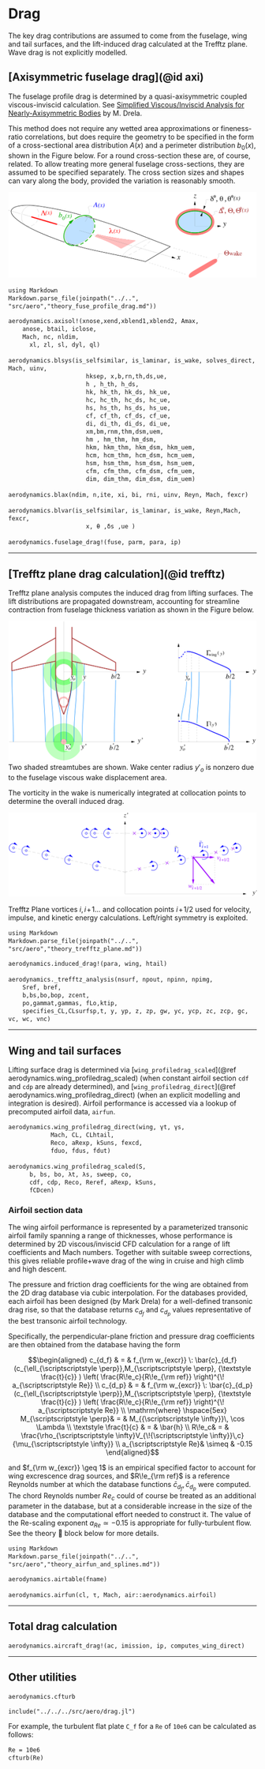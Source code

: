 # Drag

The key drag contributions are assumed to come from the fuselage, wing and tail surfaces, and the lift-induced drag calculated at the Trefftz plane. Wave drag is not explicitly modelled.


## [Axisymmetric fuselage drag](@id axi)
The fuselage profile drag is determined by a quasi-axisymmetric coupled viscous-inviscid calculation. See [Simplified Viscous/Inviscid Analysis for Nearly-Axisymmetric Bodies](../assets/drela_TASOPT_2p16/axibl.pdf) by M. Drela.

This method does not require any wetted area approximations or fineness-ratio correlations, but does require the geometry to be specified in the form of a
cross-sectional area distribution $A{\scriptstyle (x)}$ and a
perimeter distribution $b_0{\scriptstyle (x)}$, shown in the
Figure below. For a round cross-section these are, of course, related. To allow treating
more general fuselage cross-sections, they are assumed to be specified
separately. The cross section sizes and shapes can vary along the body,
provided the variation is reasonably smooth.

![ADfuse](../assets/ADfuse.png)

```@eval
using Markdown
Markdown.parse_file(joinpath("../..", "src/aero","theory_fuse_profile_drag.md"))
```

```@docs
aerodynamics.axisol!(xnose,xend,xblend1,xblend2, Amax, 
	anose, btail, iclose,
	Mach, nc, nldim,
      xl, zl, sl, dyl, ql)

aerodynamics.blsys(is_selfsimilar, is_laminar, is_wake, solves_direct, Mach, uinv,
                      hksep, x,b,rn,th,ds,ue,
                      h , h_th, h_ds,
                      hk, hk_th, hk_ds, hk_ue,
                      hc, hc_th, hc_ds, hc_ue,
                      hs, hs_th, hs_ds, hs_ue,
                      cf, cf_th, cf_ds, cf_ue,
                      di, di_th, di_ds, di_ue,
                      xm,bm,rnm,thm,dsm,uem, 
                      hm , hm_thm, hm_dsm,
                      hkm, hkm_thm, hkm_dsm, hkm_uem,
                      hcm, hcm_thm, hcm_dsm, hcm_uem,
                      hsm, hsm_thm, hsm_dsm, hsm_uem,
                      cfm, cfm_thm, cfm_dsm, cfm_uem,
                      dim, dim_thm, dim_dsm, dim_uem)

aerodynamics.blax(ndim, n,ite, xi, bi, rni, uinv, Reyn, Mach, fexcr)

aerodynamics.blvar(is_selfsimilar, is_laminar, is_wake, Reyn,Mach, fexcr,
                      x, θ ,δs ,ue )

aerodynamics.fuselage_drag!(fuse, parm, para, ip)
```

---

## [Trefftz plane drag calculation](@id trefftz)

Trefftz plane analysis computes the induced drag from lifting surfaces. The lift distributions are propagated downstream, accounting for streamline contraction from fuselage thickness variation as shown in the Figure below. 

![](../assets/trefftz.png)
Two shaded streamtubes are shown. Wake center radius $y'_o$ is nonzero due to the fuselage viscous wake displacement area.

The vorticity in the wake is numerically integrated at collocation points to determine the overall induced drag.

![T](../assets/tpvort.png)

Trefftz Plane vortices $i,i\!+\!1 \ldots$ and collocation points
$i\!+\!1/2$ used for velocity, impulse, and kinetic energy calculations.
Left/right symmetry is exploited.  

```@eval
using Markdown
Markdown.parse_file(joinpath("../..", "src/aero","theory_trefftz_plane.md"))
```

```@docs
aerodynamics.induced_drag!(para, wing, htail)

aerodynamics._trefftz_analysis(nsurf, npout, npinn, npimg,
	Sref, bref,
	b,bs,bo,bop, zcent,
	po,gammat,gammas, fLo,ktip,
	specifies_CL,CLsurfsp,t, y, yp, z, zp, gw, yc, ycp, zc, zcp, gc, vc, wc, vnc)
```
---

## Wing and tail surfaces

Lifting surface drag is determined via [`wing_profiledrag_scaled`](@ref aerodynamics.wing_profiledrag_scaled) (when constant airfoil section `cdf` and `cdp` are already determined), and [`wing_profiledrag_direct`](@ref aerodynamics.wing_profiledrag_direct) (when an explicit modelling and integration is desired). Airfoil performance is accessed via a lookup of precomputed airfoil data, `airfun`.

```@docs
aerodynamics.wing_profiledrag_direct(wing, γt, γs,
            Mach, CL, CLhtail, 
            Reco, aRexp, kSuns, fexcd,
            fduo, fdus, fdut)

aerodynamics.wing_profiledrag_scaled(S,
      b, bs, bo, λt, λs, sweep, co,
      cdf, cdp, Reco, Reref, aRexp, kSuns,
      fCDcen)
```
### Airfoil section data

The wing airfoil performance is represented by a parameterized transonic
airfoil family spanning a range of thicknesses, whose performance is
determined by 2D viscous/inviscid CFD calculation for a range of lift
coefficients and Mach numbers. Together with suitable sweep corrections,
this gives reliable profile+wave drag of the wing in cruise and high
climb and high descent.

The pressure and friction drag coefficients for the wing are obtained from the 2D drag database via cubic interpolation. For the databases provided, each airfoil has been designed (by Mark Drela) for a well-defined transonic drag rise, so that the database returns $c_{d_f}$ and $c_{d_p}$ values
representative of the best transonic airfoil technology.

Specifically, the perpendicular-plane friction and
pressure drag coefficients are then obtained from the 
database having the form 

$$\begin{aligned}
c_{d_f} & = & 
f_{\rm w_{excr}} \:
\bar{c}_{d_f}(c_{\ell_{\scriptscriptstyle \perp}},M_{\scriptscriptstyle \perp}, {\textstyle \frac{t}{c}} ) 
             \left( \frac{R\!e_c}{R\!e_{\rm ref}} \right)^{\! a_{\scriptscriptstyle Re}} \\
c_{d_p} & = & 
f_{\rm w_{excr}} \:
\bar{c}_{d_p}(c_{\ell_{\scriptscriptstyle \perp}},M_{\scriptscriptstyle \perp}, {\textstyle \frac{t}{c}} ) 
             \left( \frac{R\!e_c}{R\!e_{\rm ref}} \right)^{\! a_{\scriptscriptstyle Re}} \\
\mathrm{where} 
\hspace{5ex}
M_{\scriptscriptstyle \perp}& = & M_{{\scriptscriptstyle \infty}}\, \cos \Lambda \\
\textstyle \frac{t}{c} & = & \bar{h} \\
R\!e_c& = & \frac{\rho_{\scriptscriptstyle \infty}V_{\!{\scriptscriptstyle \infty}}\,c}{\mu_{\scriptscriptstyle \infty}} \\
a_{\scriptscriptstyle Re}& \simeq & -0.15
\end{aligned}$$ 

and $f_{\rm w_{excr}} \geq 1$ is an empirical specified
factor to account for wing excrescence drag sources, and
$R\!e_{\rm ref}$ is a reference Reynolds number at which the database
functions $\bar{c}_{d_f}, \bar{c}_{d_p}$ were computed. The chord
Reynolds number $R\!e_c$ could of course be treated as an additional
parameter in the database, but at a considerable increase in the size of
the database and the computational effort needed to construct it. The
value of the Re-scaling exponent $a_{\scriptscriptstyle Re}\simeq -0.15$
is appropriate for fully-turbulent flow. See the theory 📖 block below for more details.

```@eval
using Markdown
Markdown.parse_file(joinpath("../..", "src/aero","theory_airfun_and_splines.md"))
```
```@docs
aerodynamics.airtable(fname)

aerodynamics.airfun(cl, τ, Mach, air::aerodynamics.airfoil)

```

---

## Total drag calculation
```@docs
aerodynamics.aircraft_drag!(ac, imission, ip, computes_wing_direct)
```
---

## Other utilities

```@docs
aerodynamics.cfturb
```
```@setup cfturb
include("../../../src/aero/drag.jl")

```
For example, the turbulent flat plate ``C_f`` for a ``Re`` of ``10e6`` can be calculated as follows:

```@example cfturb
Re = 10e6
cfturb(Re)
```
